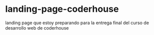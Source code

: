 # landing-page-coderhouse
landing page que estoy preparando para la entrega final del curso de desarrollo web de coderhouse
